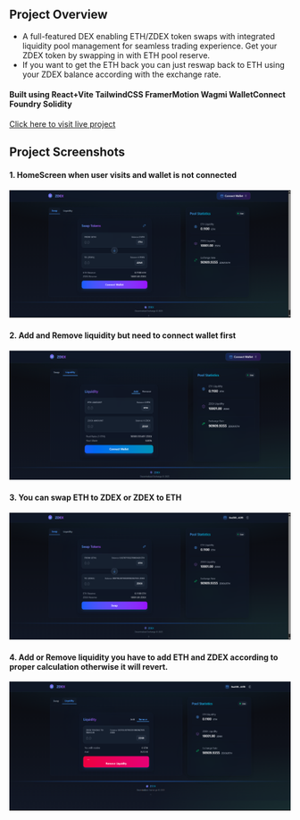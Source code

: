 ## Project Overview
- A full-featured DEX enabling ETH/ZDEX token swaps with integrated liquidity pool management for seamless trading experience. Get your ZDEX token by swapping in with ETH pool reserve.
- If you want to get the ETH back you can just reswap back to ETH using your ZDEX balance according with the exchange rate.



#### Built using React+Vite TailwindCSS FramerMotion Wagmi WalletConnect Foundry Solidity  


[Click here to visit live project](https://z-dex.vercel.app/)

## Project Screenshots
#### 1. HomeScreen when user visits and wallet is not connected 
![alt text](image.png)
#### 2. Add and Remove liquidity but need to connect wallet first
![alt text](image-1.png)
#### 3. You can swap ETH to ZDEX or ZDEX to ETH
![alt text](image-2.png)
#### 4. Add or Remove liquidity you have to add ETH and ZDEX according to proper calculation otherwise it will revert.
![alt text](image-3.png)